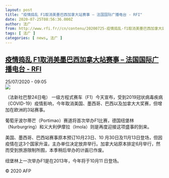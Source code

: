 ```yaml
---
layout: post
title: "疫情捣乱 F1取消美墨巴西加拿大站赛事 – 法国国际广播电台 - RFI"
date: 2020-07-25T08:56:36.000Z
author: 法广
from: http://www.rfi.fr//cn/contenu/20200725-疫情捣乱-f1取消美墨巴西加拿大站赛事
tags: [ 法广 ]
categories: [ news, 法广 ]
---
```

<!--1595667396000-->
[疫情捣乱 F1取消美墨巴西加拿大站赛事 – 法国国际广播电台 - RFI](http://www.rfi.fr//cn/contenu/20200725-%E7%96%AB%E6%83%85%E6%8D%A3%E4%B9%B1-f1%E5%8F%96%E6%B6%88%E7%BE%8E%E5%A2%A8%E5%B7%B4%E8%A5%BF%E5%8A%A0%E6%8B%BF%E5%A4%A7%E7%AB%99%E8%B5%9B%E4%BA%8B)
------

<div>
<div>25/07/2020 - 09:05</div><img src="https://s.rfi.fr/media/display/0ca013b4-ce4e-11ea-bb9b-005056a98db9/w:310/p:16x9/spo0001b.200725150501.jpg"><div class="t-content__body u-clearfix"><div class="m-interstitial"></div><p>（法新社巴黎24日电）    一级方程式赛车（F1）今天宣布，受到2019冠状病毒疾病（COVID-19）疫情影响，今年取消美国、墨西哥、巴西以及加拿大大奖赛，但增加在欧洲的3站赛事。</p><p>    葡萄牙波尔蒂芒（Portimao）赛道将首次举办F1比赛，德国纽堡林（Nurburgring）和义大利伊摩拉（Imola）则是再度迎接这项盛事的到来。</p><p>    美国、墨西哥、巴西站赛事原本预订10月23日、10 月30日及11月13日登场，但因疫情在这3个国家升温，主办单位决定放弃举行。加拿大站原本排定6月举行，然而受到旅游限制所囿，本季稍后举办的计画已作废。</p><p>    纽堡林上一次举办F1是在2013年，今年将于10月11 日登场。</p><p class="t-copyright">© 2020 AFP</p>        </div>
</div>
